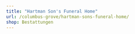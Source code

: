 ```yaml
---
title: "Hartman Son's Funeral Home"
url: /columbus-grove/hartman-sons-funeral-home/
shop: Bestattungen
---
```

